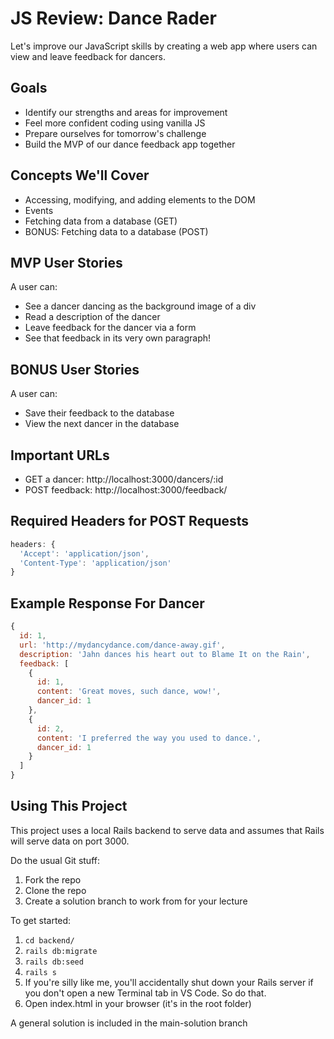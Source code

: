 # JS Review: Dance Rader
Let's improve our JavaScript skills by creating a web app where users can view and leave feedback for dancers.

## Goals
- Identify our strengths and areas for improvement
- Feel more confident coding using vanilla JS
- Prepare ourselves for tomorrow's challenge
- Build the MVP of our dance feedback app together

## Concepts We'll Cover
- Accessing, modifying, and adding elements to the DOM
- Events
- Fetching data from a database (GET)
- BONUS: Fetching data to a database (POST)

## MVP User Stories
A user can:
- See a dancer dancing as the background image of a div
- Read a description of the dancer
- Leave feedback for the dancer via a form
- See that feedback in its very own paragraph!

## BONUS User Stories
A user can:
- Save their feedback to the database
- View the next dancer in the database

## Important URLs
- GET a dancer: http://localhost:3000/dancers/:id
- POST feedback: http://localhost:3000/feedback/

## Required Headers for POST Requests
```javascript
headers: {
  'Accept': 'application/json',
  'Content-Type': 'application/json'
}
```

## Example Response For Dancer
```javascript
{
  id: 1,
  url: 'http://mydancydance.com/dance-away.gif',
  description: 'Jahn dances his heart out to Blame It on the Rain',
  feedback: [
    {
      id: 1,
      content: 'Great moves, such dance, wow!',
      dancer_id: 1
    },
    {
      id: 2,
      content: 'I preferred the way you used to dance.',
      dancer_id: 1
    }
  ]
}
```

## Using This Project
This project uses a local Rails backend to serve data and assumes that Rails will serve data on port 3000.

Do the usual Git stuff:
1. Fork the repo
2. Clone the repo
3. Create a solution branch to work from for your lecture

To get started:
1. `cd backend/`
2. `rails db:migrate`
3. `rails db:seed`
4. `rails s`
5. If you're silly like me, you'll accidentally shut down your Rails server if you don't open a new Terminal tab in VS Code. So do that.
6. Open index.html in your browser (it's in the root folder)

A general solution is included in the main-solution branch
